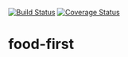 [![Build Status](https://travis-ci.org/rkemmy/food-first.svg?branch=ft-delete-order-%23160605330)](https://travis-ci.org/rkemmy/food-first)
[![Coverage Status](https://coveralls.io/repos/github/rkemmy/food-first/badge.svg?branch=ft-delete-order-%23160605330)](https://coveralls.io/github/rkemmy/food-first?branch=ft-delete-order-%23160605330)


# food-first

